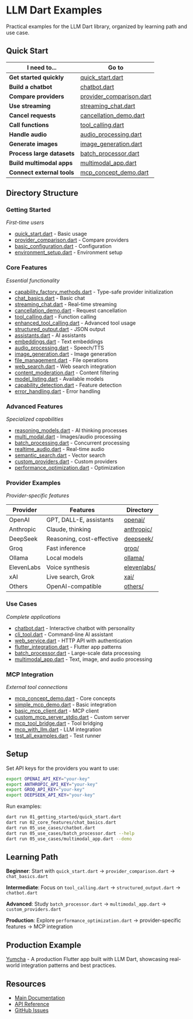 # LLM Dart Examples

Practical examples for the LLM Dart library, organized by learning path and use case.

## Quick Start

| I need to... | Go to |
|--------------|-------|
| **Get started quickly** | [quick_start.dart](01_getting_started/quick_start.dart) |
| **Build a chatbot** | [chatbot.dart](05_use_cases/chatbot.dart) |
| **Compare providers** | [provider_comparison.dart](01_getting_started/provider_comparison.dart) |
| **Use streaming** | [streaming_chat.dart](02_core_features/streaming_chat.dart) |
| **Cancel requests** | [cancellation_demo.dart](02_core_features/cancellation_demo.dart) |
| **Call functions** | [tool_calling.dart](02_core_features/tool_calling.dart) |
| **Handle audio** | [audio_processing.dart](02_core_features/audio_processing.dart) |
| **Generate images** | [image_generation.dart](02_core_features/image_generation.dart) |
| **Process large datasets** | [batch_processor.dart](05_use_cases/batch_processor.dart) |
| **Build multimodal apps** | [multimodal_app.dart](05_use_cases/multimodal_app.dart) |
| **Connect external tools** | [mcp_concept_demo.dart](06_mcp_integration/mcp_concept_demo.dart) |

## Directory Structure

### Getting Started
*First-time users*

- [quick_start.dart](01_getting_started/quick_start.dart) - Basic usage
- [provider_comparison.dart](01_getting_started/provider_comparison.dart) - Compare providers
- [basic_configuration.dart](01_getting_started/basic_configuration.dart) - Configuration
- [environment_setup.dart](01_getting_started/environment_setup.dart) - Environment setup

### Core Features
*Essential functionality*

- [capability_factory_methods.dart](02_core_features/capability_factory_methods.dart) - Type-safe provider initialization
- [chat_basics.dart](02_core_features/chat_basics.dart) - Basic chat
- [streaming_chat.dart](02_core_features/streaming_chat.dart) - Real-time streaming
- [cancellation_demo.dart](02_core_features/cancellation_demo.dart) - Request cancellation
- [tool_calling.dart](02_core_features/tool_calling.dart) - Function calling
- [enhanced_tool_calling.dart](02_core_features/enhanced_tool_calling.dart) - Advanced tool usage
- [structured_output.dart](02_core_features/structured_output.dart) - JSON output
- [assistants.dart](02_core_features/assistants.dart) - AI assistants
- [embeddings.dart](02_core_features/embeddings.dart) - Text embeddings
- [audio_processing.dart](02_core_features/audio_processing.dart) - Speech/TTS
- [image_generation.dart](02_core_features/image_generation.dart) - Image generation
- [file_management.dart](02_core_features/file_management.dart) - File operations
- [web_search.dart](02_core_features/web_search.dart) - Web search integration
- [content_moderation.dart](02_core_features/content_moderation.dart) - Content filtering
- [model_listing.dart](02_core_features/model_listing.dart) - Available models
- [capability_detection.dart](02_core_features/capability_detection.dart) - Feature detection
- [error_handling.dart](02_core_features/error_handling.dart) - Error handling

### Advanced Features
*Specialized capabilities*

- [reasoning_models.dart](03_advanced_features/reasoning_models.dart) - AI thinking processes
- [multi_modal.dart](03_advanced_features/multi_modal.dart) - Images/audio processing
- [batch_processing.dart](03_advanced_features/batch_processing.dart) - Concurrent processing
- [realtime_audio.dart](03_advanced_features/realtime_audio.dart) - Real-time audio
- [semantic_search.dart](03_advanced_features/semantic_search.dart) - Vector search
- [custom_providers.dart](03_advanced_features/custom_providers.dart) - Custom providers
- [performance_optimization.dart](03_advanced_features/performance_optimization.dart) - Optimization

### Provider Examples
*Provider-specific features*

| Provider | Features | Directory |
|----------|----------|-----------|
| OpenAI | GPT, DALL-E, assistants | [openai/](04_providers/openai/) |
| Anthropic | Claude, thinking | [anthropic/](04_providers/anthropic/) |
| DeepSeek | Reasoning, cost-effective | [deepseek/](04_providers/deepseek/) |
| Groq | Fast inference | [groq/](04_providers/groq/) |
| Ollama | Local models | [ollama/](04_providers/ollama/) |
| ElevenLabs | Voice synthesis | [elevenlabs/](04_providers/elevenlabs/) |
| xAI | Live search, Grok | [xai/](04_providers/xai/) |
| Others | OpenAI-compatible | [others/](04_providers/others/) |

### Use Cases
*Complete applications*

- [chatbot.dart](05_use_cases/chatbot.dart) - Interactive chatbot with personality
- [cli_tool.dart](05_use_cases/cli_tool.dart) - Command-line AI assistant
- [web_service.dart](05_use_cases/web_service.dart) - HTTP API with authentication
- [flutter_integration.dart](05_use_cases/flutter_integration.dart) - Flutter app patterns
- [batch_processor.dart](05_use_cases/batch_processor.dart) - Large-scale data processing
- [multimodal_app.dart](05_use_cases/multimodal_app.dart) - Text, image, and audio processing

### MCP Integration
*External tool connections*

- [mcp_concept_demo.dart](06_mcp_integration/mcp_concept_demo.dart) - Core concepts
- [simple_mcp_demo.dart](06_mcp_integration/simple_mcp_demo.dart) - Basic integration
- [basic_mcp_client.dart](06_mcp_integration/basic_mcp_client.dart) - MCP client
- [custom_mcp_server_stdio.dart](06_mcp_integration/custom_mcp_server_stdio.dart) - Custom server
- [mcp_tool_bridge.dart](06_mcp_integration/mcp_tool_bridge.dart) - Tool bridging
- [mcp_with_llm.dart](06_mcp_integration/mcp_with_llm.dart) - LLM integration
- [test_all_examples.dart](06_mcp_integration/test_all_examples.dart) - Test runner

## Setup

Set API keys for the providers you want to use:

```bash
export OPENAI_API_KEY="your-key"
export ANTHROPIC_API_KEY="your-key"
export GROQ_API_KEY="your-key"
export DEEPSEEK_API_KEY="your-key"
```

Run examples:

```bash
dart run 01_getting_started/quick_start.dart
dart run 02_core_features/chat_basics.dart
dart run 05_use_cases/chatbot.dart
dart run 05_use_cases/batch_processor.dart --help
dart run 05_use_cases/multimodal_app.dart --demo
```

## Learning Path

**Beginner**: Start with `quick_start.dart` → `provider_comparison.dart` → `chat_basics.dart`

**Intermediate**: Focus on `tool_calling.dart` → `structured_output.dart` → `chatbot.dart`

**Advanced**: Study `batch_processor.dart` → `multimodal_app.dart` → `custom_providers.dart`

**Production**: Explore `performance_optimization.dart` → provider-specific features → MCP integration

## Production Example

[Yumcha](https://github.com/Latias94/yumcha) - A production Flutter app built with LLM Dart, showcasing real-world integration patterns and best practices.

## Resources

- [Main Documentation](../README.md)
- [API Reference](https://pub.dev/documentation/llm_dart/)
- [GitHub Issues](https://github.com/your-repo/llm_dart/issues)
